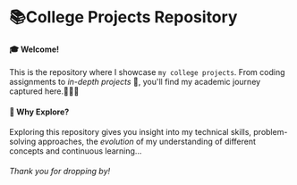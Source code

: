 # 📚College Projects Repository

#### 🎓 Welcome!

This is the repository where I showcase `my college projects`. From coding assignments to *in-depth projects* 🚀, you'll find my academic journey captured here.👩🏽‍💻

#### 🌟 Why Explore?
Exploring this repository gives you insight into my technical skills, problem-solving approaches, the *evolution* of my understanding of different concepts and continuous learning...
###### *Thank you for dropping by!*
